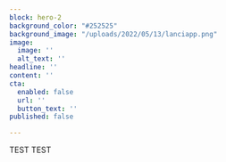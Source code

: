 ```yaml
---
block: hero-2
background_color: "#252525"
background_image: "/uploads/2022/05/13/lanciapp.png"
image:
  image: ''
  alt_text: ''
headline: ''
content: ''
cta:
  enabled: false
  url: ''
  button_text: ''
published: false

---
```

TEST TEST